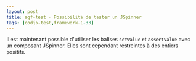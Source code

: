 ```yaml
---
layout: post
title: agf-test - Possibilité de tester un JSpinner
tags: [codjo-test,framework-1-33]
---
```

Il est maintenant possible d'utiliser les balises ```setValue``` et ```assertValue``` avec un composant JSpinner. Elles sont cependant restreintes à des entiers positifs.
